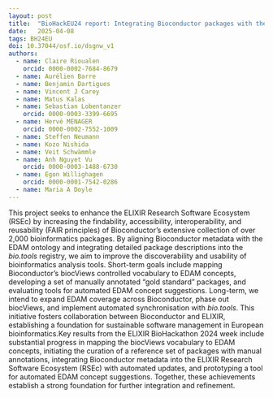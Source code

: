 ```yaml
---
layout: post
title:  "BioHackEU24 report: Integrating Bioconductor packages with the ELIXIR Research Software Ecosystem using EDAM"
date:   2025-04-08
tags: BH24EU
doi: 10.37044/osf.io/dsgnw_v1
authors:
  - name: Claire Rioualen
    orcid: 0000-0002-7684-8679
  - name: Aurélien Barre
  - name: Benjamin Dartigues
  - name: Vincent J Carey
  - name: Matus Kalas
  - name: Sebastian Lobentanzer
    orcid: 0000-0003-3399-6695
  - name: Hervé MENAGER
    orcid: 0000-0002-7552-1009
  - name: Steffen Neumann
  - name: Kozo Nishida
  - name: Veit Schwämmle
  - name: Anh Nguyet Vu
    orcid: 0000-0003-1488-6730
  - name: Egon Willighagen
    orcid: 0000-0001-7542-0286
  - name: Maria A Doyle
---
```


This project seeks to enhance the ELIXIR Research Software Ecosystem (RSEc) by increasing the findability, accessibility, interoperability, and reusability (FAIR principles) of Bioconductor’s extensive collection of over 2,000 bioinformatics packages. By aligning Bioconductor metadata with the EDAM ontology and integrating detailed package descriptions into the _bio.tools_ registry, we aim to improve the discoverability and usability of bioinformatics analysis tools. Short-term goals include mapping Bioconductor’s biocViews controlled vocabulary to EDAM concepts, developing a set of manually annotated “gold standard” packages, and evaluating tools for automated EDAM concept suggestions. Long-term, we intend to expand EDAM coverage across Bioconductor, phase out biocViews, and implement automated synchronisation with _bio.tools_. This initiative fosters collaboration between Bioconductor and ELIXIR, establishing a foundation for sustainable software management in European bioinformatics.Key results from the ELIXIR BioHackathon 2024 week include substantial progress in mapping the biocViews vocabulary to EDAM concepts, initiating the curation of a reference set of packages with manual annotations, integrating Bioconductor metadata into the ELIXIR Research Software Ecosystem (RSEc) with automated updates, and prototyping a tool for automated EDAM concept suggestions. Together, these achievements establish a strong foundation for further integration and refinement.

